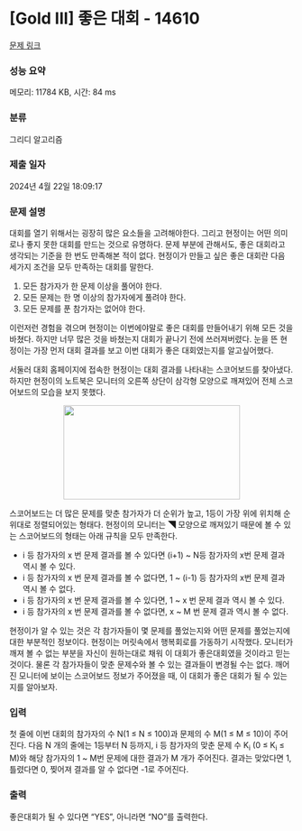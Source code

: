 # [Gold III] 좋은 대회 - 14610 

[문제 링크](https://www.acmicpc.net/problem/14610) 

### 성능 요약

메모리: 11784 KB, 시간: 84 ms

### 분류

그리디 알고리즘

### 제출 일자

2024년 4월 22일 18:09:17

### 문제 설명

<p>대회를 열기 위해서는 굉장히 많은 요소들을 고려해야한다. 그리고 현정이는 어떤 의미로나 좋지 못한 대회를 만드는 것으로 유명하다. 문제 부분에 관해서도, 좋은 대회라고 생각되는 기준을 한 번도 만족해본 적이 없다. 현정이가 만들고 싶은 좋은 대회란 다음 세가지 조건을 모두 만족하는 대회를 말한다.</p>

<ol>
	<li>모든 참가자가 한 문제 이상을 풀어야 한다.</li>
	<li>모든 문제는 한 명 이상의 참가자에게 풀려야 한다.</li>
	<li>모든 문제를 푼 참가자는 없어야 한다.</li>
</ol>

<p>이런저런 경험을 겪으며 현정이는 이번에야말로 좋은 대회를 만들어내기 위해 모든 것을 바쳤다. 하지만 너무 많은 것을 바쳤는지 대회가 끝나기 전에 쓰러져버렸다. 눈을 뜬 현정이는 가장 먼저 대회 결과를 보고 이번 대회가 좋은 대회였는지를 알고싶어했다.</p>

<p>서둘러 대회 홈페이지에 접속한 현정이는 대회 결과를 나타내는 스코어보드를 찾아냈다. 하지만 현정이의 노트북은 모니터의 오른쪽 상단이 삼각형 모양으로 깨져있어 전체 스코어보드의 모습을 보지 못했다.</p>

<p style="text-align:center"><img alt="" src="https://onlinejudgeimages.s3-ap-northeast-1.amazonaws.com/problem/14610/1.png" style="height:167px; width:313px"></p>

<p>스코어보드는 더 많은 문제를 맞춘 참가자가 더 순위가 높고, 1등이 가장 위에 위치해 순위대로 정렬되어있는 형태다. 현정이의 모니터는 ◥ 모양으로 깨져있기 때문에 볼 수 있는 스코어보드의 형태는 아래 규칙을 모두 만족한다.</p>

<ul>
	<li>i 등 참가자의 x 번 문제 결과를 볼 수 있다면 (i+1) ~ N등 참가자의 x번 문제 결과 역시 볼 수 있다.</li>
	<li>i 등 참가자의 x 번 문제 결과를 볼 수 없다면, 1 ~ (i-1) 등 참가자의 x번 문제 결과 역시 볼 수 없다.</li>
	<li>i 등 참가자의 x 번 문제 결과를 볼 수 있다면, 1 ~ x 번 문제 결과 역시 볼 수 있다. </li>
	<li>i 등 참가자의 x 번 문제 결과를 볼 수 없다면, x ~ M 번 문제 결과 역시 볼 수 없다. </li>
</ul>

<p>현정이가 알 수 있는 것은 각 참가자들이 몇 문제를 풀었는지와 어떤 문제를 풀었는지에 대한 부분적인 정보이다. 현정이는 머릿속에서 행복회로를 가동하기 시작했다. 모니터가 깨져 볼 수 없는 부분을 자신이 원하는대로 채워 이 대회가 좋은대회였을 것이라고 믿는 것이다. 물론 각 참가자들이 맞춘 문제수와 볼 수 있는 결과들이 변경될 수는 없다. 깨어진 모니터에 보이는 스코어보드 정보가 주어졌을 때, 이 대회가 좋은 대회가 될 수 있는지를 알아보자.</p>

### 입력 

 <p>첫 줄에 이번 대회의 참가자의 수 N(1 ≤ N ≤ 100)과 문제의 수 M(1 ≤ M ≤ 10)이 주어진다. 다음 N 개의 줄에는 1등부터 N 등까지, i 등 참가자의 맞춘 문제 수 K<sub>i</sub> (0 ≤ K<sub>i</sub> ≤ M)와 해당 참가자의 1 ~ M번 문제에 대한 결과가 M 개가 주어진다. 결과는 맞았다면 1, 틀렸다면 0, 찢어져 결과를 알 수 없다면 -1로 주어진다.</p>

### 출력 

 <p>좋은대회가 될 수 있다면 “YES”, 아니라면  “NO”를 출력한다.</p>

